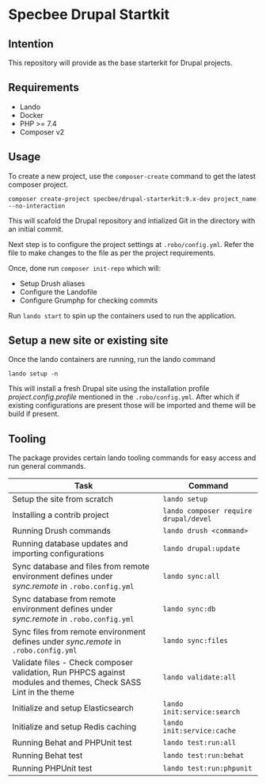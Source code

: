 # Specbee Drupal Startkit

## Intention
This repository will provide as the base starterkit for Drupal projects.

## Requirements
- Lando
- Docker
- PHP >= 7.4
- Composer v2

## Usage
To create a new project, use the `composer-create` command to get the latest composer project.

```
composer create-project specbee/drupal-starterkit:9.x-dev project_name --no-interaction
```

This will scafold the Drupal repository and intialized Git in the directory with an initial commit.

Next step is to configure the project settings at `.robo/config.yml`. Refer the file to make changes to the file as per the project requirements.

Once, done run `composer init-repo` which will:

- Setup Drush aliases
- Configure the Landofile
- Configure Grumphp for checking commits

Run `lando start` to spin up the containers used to run the application.

## Setup a new site or existing site
Once the lando containers are running, run the lando command

```
lando setup -n
```

This will install a fresh Drupal site using the installation profile _project.config.profile_ mentioned in the `.robo/config.yml`. After which if existing configurations are present those will be imported and theme will be build if present.

## Tooling
The package provides certain lando tooling commands for easy access and run general commands.

| Task                                            | Command                                         |
|-------------------------------------------------|-----------------------------------------------|
| Setup the site from scratch | ```lando setup``` |
| Installing a contrib project | ```lando composer require drupal/devel``` |
| Running Drush commands | ```lando drush <command>```|
| Running database updates and importing configurations| ```lando drupal:update```|
| Sync database and files from remote environment defines under _sync.remote_ in `.robo.config.yml` | ```lando sync:all```|
| Sync database from remote environment defines under _sync.remote_ in `.robo.config.yml` | ```lando sync:db```|
| Sync files from remote environment defines under _sync.remote_ in `.robo.config.yml` | ```lando sync:files```|
| Validate files - Check composer validation, Run PHPCS against modules and themes, Check SASS Lint in the theme | ```lando validate:all```|
| Initialize and setup Elasticsearch | ```lando init:service:search```|
| Initialize and setup Redis caching | ```lando init:service:cache```|
| Running Behat and PHPUnit test | ```lando test:run:all```|
| Running Behat test | ```lando test:run:behat```|
| Running PHPUnit test | ```lando test:run:phpunit```|
